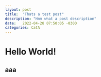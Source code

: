 ```yaml
---
layout: post
title:  "Thats a test post"
description: "Hmm what a post description"
date:   2022-04-28 07:50:05 -0300
categories: CatA
---
```


# Hello World!












## aaa
